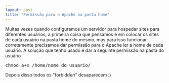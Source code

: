 ```yaml
--- 
layout: post
title: "Permissão para o Apache na pasta home"
---
```

<p>
  Muitas vezes quando configuramos um servidor para hospedar sites para diferentes usuários,
  a primeira coisa que pensamos é em colocar os sites de cada usuário na pasta home do mesmo,
  mas para isso funcionar corretamente precisamos dar permissão para o Apache ler a home de cada usuário.
  A solução que tenho usado é dar a seguinte permissão na pasta do usuário
</p>

<pre class="sunburst">chmod a+x /home/nome_do_usuario/
</pre>

<p>Depois disso todos os "forbidden" desaparecem :)</p>
